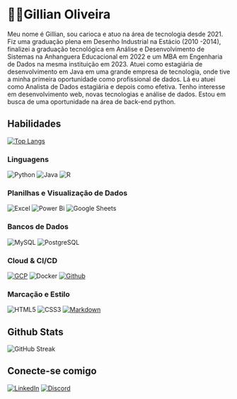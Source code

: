 # 👋🏼Gillian Oliveira
Meu nome é Gillian, sou carioca e atuo na área de tecnologia desde 2021. Fiz uma graduação plena em Desenho Industrial na Estácio (2010 -2014), finalizei a graduação tecnológica em Análise e Desenvolvimento de Sistemas na Anhanguera Educacional em 2022 e um MBA em Engenharia de Dados na mesma instituição em 2023. Atuei como estagiária de desenvolvimento em Java em uma grande empresa de tecnologia, onde tive a minha primeira oportunidade como profissional de dados. Lá eu atuei como Analista de Dados estagiária e depois como efetiva. Tenho interesse em  desenvolvimento web, novas tecnologias e análise de dados. Estou em busca de uma oportunidade na área de back-end python.



## Habilidades
[![Top Langs](https://github-readme-stats.vercel.app/api/top-langs/?username=gillianoliveira&layout=compact&theme=nightowl)](https://github.com/gillianoliveira)


### Linguagens
![Python](https://img.shields.io/badge/Python-14354C?style=for-the-badge&logo=python&logoColor=white)
![Java](https://img.shields.io/badge/Java-E34F26?&style=for-the-badge&logo=java&logoColor=white)
![R](https://img.shields.io/badge/R-276DC3?style=for-the-badge&logo=r&logoColor=white)

### Planilhas e Visualização de Dados
![Excel](https://img.shields.io/badge/Microsoft_Excel-217346?style=for-the-badge&logo=microsoft-excel&logoColor=white)
![Power Bi](https://img.shields.io/badge/power_bi-F2C811?style=for-the-badge&logo=powerbi&logoColor=black)
![Google Sheets](https://img.shields.io/badge/Google%20Sheets-34A853?style=for-the-badge&logo=google-sheets&logoColor=white)

### Bancos de Dados
![MySQL](https://img.shields.io/badge/MySQL-fff?style=for-the-badge&logo=mysql&logoColor=07405E)
![PostgreSQL](https://img.shields.io/badge/PostgreSQL-fff?style=for-the-badge&logo=postgresql&logoColor=07405E)

### Cloud & CI/CD
[![GCP](https://img.shields.io/badge/Google_Cloud_Platform-e5e5e0?style=for-the-badge&logo=googlecloud)](https://partner.cloudskillsboost.google/public_profiles/62513d75-6599-45fb-97ff-f3ee2b43c17d)
![Docker](https://img.shields.io/badge/Docker-0095D5?style=for-the-badge&logo=docker&logoColor=white)
[![Github](https://img.shields.io/badge/GitHub-red?style=for-the-badge&logo=github)](https://github.com/gillianoliveira) 

### Marcação e Estilo
![HTML5](https://img.shields.io/badge/HTML5-E34F26?style=for-the-badge&logo=html5&logoColor=white)
![CSS3](https://img.shields.io/badge/CSS3-1572B6?style=for-the-badge&logo=css3&logoColor=white)
[![Markdown](https://img.shields.io/badge/Markdown-000?style=for-the-badge&logo=markdown&logoColor=fff)](https://www.linkedin.com/in/gillianoliveira/)

## Github Stats
![GitHub Streak](https://streak-stats.demolab.com/?user=gillianoliveira&theme=blue-green&background=16161f&border=0ab3d1&dates=e5e5e0&currStreakNum=D1640A&currStreakLabel=D1640A)


## Conecte-se comigo
[![LinkedIn](https://img.shields.io/badge/LinkedIn-0077B5?style=for-the-badge&logo=linkedin&logoColor=fff)](https://www.linkedin.com/in/gillianoliveira/)
[![Discord](https://img.shields.io/badge/Discord-7289DA?style=for-the-badge&logo=discord&logoColor=fff)](https://discordapp.com/users/gillianoliveira)






